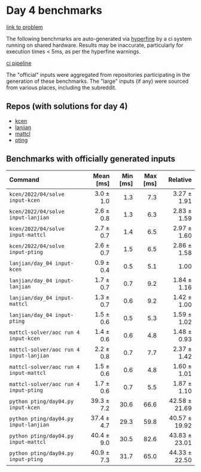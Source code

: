 # Day 4 benchmarks

[link to problem](http://adventofcode.com/2022/day/4)

The following benchmarks are auto-generated via [hyperfine](https://github.com/sharkdp/hyperfine) by a ci system running on shared hardware. Results may be inaccurate, particularly for execution times < 5ms, as per the hyperfine warnings.

[ci pipeline](http://ci.papercode.net:8080/teams/aoc2022/pipelines/aoc-compare-2022)

The "official" inputs were aggregated from repositories participating in the generation of these benchmarks. The "large" inputs (if any) were sourced from various places, including the subreddit.

## Repos (with solutions for day 4)


- [kcen](https://github.com/kcen/AdventOfCode)
- [lanjian](https://github.com/LanJian/aoc-2022)
- [mattcl](https://github.com/mattcl/aoc2022)
- [pting](https://github.com/pting/aoc2022)

## Benchmarks with officially generated inputs
| Command | Mean [ms] | Min [ms] | Max [ms] | Relative |
|:---|---:|---:|---:|---:|
| `kcen/2022/04/solve input-kcen` | 3.0 ± 1.0 | 1.3 | 7.3 | 3.27 ± 1.91 |
| `kcen/2022/04/solve input-lanjian` | 2.6 ± 0.8 | 1.3 | 6.3 | 2.83 ± 1.59 |
| `kcen/2022/04/solve input-mattcl` | 2.7 ± 0.7 | 1.4 | 6.5 | 2.97 ± 1.60 |
| `kcen/2022/04/solve input-pting` | 2.6 ± 0.7 | 1.5 | 6.5 | 2.86 ± 1.58 |
| `lanjian/day_04 input-kcen` | 0.9 ± 0.4 | 0.5 | 5.1 | 1.00 |
| `lanjian/day_04 input-lanjian` | 1.7 ± 0.7 | 0.7 | 9.2 | 1.84 ± 1.16 |
| `lanjian/day_04 input-mattcl` | 1.3 ± 0.7 | 0.6 | 9.2 | 1.42 ± 1.00 |
| `lanjian/day_04 input-pting` | 1.5 ± 0.6 | 0.5 | 5.3 | 1.59 ± 1.02 |
| `mattcl-solver/aoc run 4 input-kcen` | 1.4 ± 0.6 | 0.6 | 4.8 | 1.48 ± 0.93 |
| `mattcl-solver/aoc run 4 input-lanjian` | 2.2 ± 0.8 | 0.7 | 7.7 | 2.37 ± 1.42 |
| `mattcl-solver/aoc run 4 input-mattcl` | 1.5 ± 0.6 | 0.6 | 4.8 | 1.60 ± 1.01 |
| `mattcl-solver/aoc run 4 input-pting` | 1.7 ± 0.6 | 0.7 | 5.5 | 1.87 ± 1.10 |
| `python pting/day04.py input-kcen` | 39.3 ± 7.2 | 30.6 | 66.6 | 42.58 ± 21.69 |
| `python pting/day04.py input-lanjian` | 37.4 ± 4.7 | 29.3 | 59.8 | 40.57 ± 19.92 |
| `python pting/day04.py input-mattcl` | 40.4 ± 9.0 | 30.5 | 82.6 | 43.83 ± 23.01 |
| `python pting/day04.py input-pting` | 40.9 ± 7.3 | 31.7 | 65.0 | 44.33 ± 22.50 |
